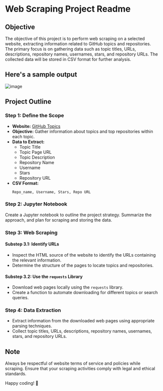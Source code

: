 # Web Scraping Project Readme

## Objective
The objective of this project is to perform web scraping on a selected website, extracting information related to GitHub topics and repositories. The primary focus is on gathering data such as topic titles, URLs, descriptions, repository names, usernames, stars, and repository URLs. The collected data will be stored in CSV format for further analysis.
## Here's a sample output
![image](https://github.com/user-attachments/assets/c89e3cdb-204b-4771-a044-770ed3148c31)


## Project Outline
### Step 1: Define the Scope
- **Website:** [GitHub Topics](https://github.com/topics)
- **Objective:** Gather information about topics and top repositories within each topic.
- **Data to Extract:**
  - Topic Title
  - Topic Page URL
  - Topic Description
  - Repository Name
  - Username
  - Stars
  - Repository URL
- **CSV Format:**
  ```
  Repo_name, Username, Stars, Repo URL
  ```

### Step 2: Jupyter Notebook
Create a Jupyter notebook to outline the project strategy. Summarize the approach, and plan for scraping and storing the data.

### Step 3: Web Scraping
#### Substep 3.1: Identify URLs
- Inspect the HTML source of the website to identify the URLs containing the relevant information.
- Determine the structure of the pages to locate topics and repositories.

#### Substep 3.2: Use the `requests` Library
- Download web pages locally using the `requests` library.
- Create a function to automate downloading for different topics or search queries.

### Step 4: Data Extraction
- Extract information from the downloaded web pages using appropriate parsing techniques.
- Collect topic titles, URLs, descriptions, repository names, usernames, stars, and repository URLs.



## Note
Always be respectful of website terms of service and policies while scraping. Ensure that your scraping activities comply with legal and ethical standards.

Happy coding! 🚀
